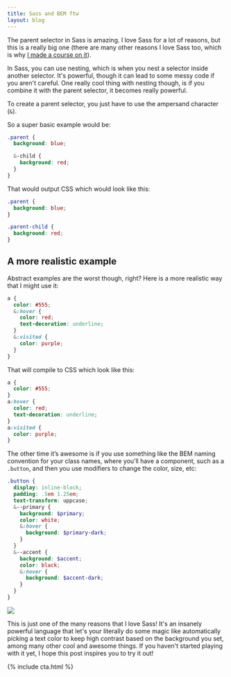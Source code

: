 ```yaml
---
title: Sass and BEM ftw
layout: blog
---
```


The parent selector in Sass is amazing. I love Sass for a lot of reasons, but this is a really big one (there are many other reasons I love Sass too, which is why [I made a course on it](https://www.kevinpowell.co/sass-course)).

In Sass, you can use nesting, which is when you nest a selector inside another selector. It's powerful, though it can lead to some messy code if you aren't careful. One really cool thing with nesting though, is if you combine it with the parent selector, it becomes really powerful.

To create a parent selector, you just have to use the ampersand character (`&`).

<!--more-->

So a super basic example would be:

```css
.parent {
  background: blue;

  &-child {
    background: red;
  }
}
```

That would output CSS which would look like this:

```css
.parent {
  background: blue;
}

.parent-child {
  background: red;
}
```

## A more realistic example

Abstract examples are the worst though, right? Here is a more realistic way that I might use it:

```scss
a {
  color: #555;
  &:hover {
    color: red;
    text-decoration: underline;
  }
  &:visited {
    color: purple;
  }
}
```

That will compile to CSS which look like this:

<!--more-->

```css
a {
  color: #555;
}
a:hover {
  color: red;
  text-decoration: underline;
}
a:visited {
  color: purple;
}
```

The other time it’s awesome is if you use something like the BEM naming convention for your class names, where you’ll have a component, such as a `.button`, and then you use modifiers to change the color, size, etc:

```scss
.button {
  display: inline-block;
  padding: .5em 1.25em;
  text-transform: uppcase;
  &--primary {
    background: $primary;
    color: white;
    &:hover {
      background: $primary-dark;
    }
  }
  &--accent {
    background: $accent;
    color: black;
    &:hover {
      background: $accent-dark;
    }
  }
}
```

![](https://d2mxuefqeaa7sj.cloudfront.net/s_D5700D1BE4B9644C19F1E6DE2869B13C8C7CEE348637B82FC7807C9A5F12A97A_1529240288815_image.png)

This is just one of the many reasons that I love Sass! It's an insanely powerful language that let's your literally do some magic like automatically picking a text color to keep high contrast based on the background you set, among many other cool and awesome things. If you haven't started playing with it yet, I hope this post inspires you to try it out!

{% include cta.html %}